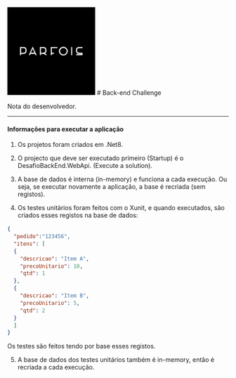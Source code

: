 <img src="transferir.png" width="200" alt="Parfois">
# Back-end Challenge

Nota do desenvolvedor.

-----

#### Informações para executar a aplicação

1. Os projetos foram criados em .Net8.

2. O projecto que deve ser executado primeiro (Startup) é o DesafioBackEnd.WebApi. (Execute a solution).

3. A base de dados é interna (in-memory) e funciona a cada execução. Ou seja, se executar novamente a aplicação, a base é recriada (sem registos).

4. Os testes unitários foram feitos com o Xunit, e quando executados, são criados esses registos na base de dados:
```json
{
  "pedido":"123456",
  "itens": [
  {
    "descricao": "Item A",
    "precoUnitario": 10,
    "qtd": 1
  },
  {
    "descricao": "Item B",
    "precoUnitario": 5,
    "qtd": 2
  }
  ]
}
```

Os testes são feitos tendo por base esses registos.

5. A base de dados dos testes unitários também é in-memory, então é recriada a cada execução.